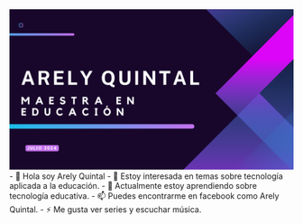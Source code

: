 <img src="Portada.png">
- 👋 Hola soy Arely Quintal
- 👀 Estoy interesada en temas sobre tecnología aplicada a la educación.
- 🌱 Actualmente estoy aprendiendo sobre tecnología educativa.
- 📫 Puedes encontrarme en facebook como Arely Quintal.
- ⚡ Me gusta ver series y escuchar música.

<!---
arelyquintal21/arelyquintal21 is a ✨ special ✨ repository because its `README.md` (this file) appears on your GitHub profile.
You can click the Preview link to take a look at your changes.
--->
